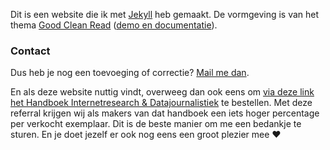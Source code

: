 Dit is een website die ik met <a href="https://jekyllrb.com/" target="_blank">Jekyll</a> heb gemaakt. De vormgeving is van het thema <a href="https://github.com/adueck/good-clean-read" target="_blank">Good Clean Read</a> (<a href="https://adueck.github.io/good-clean-read" target="_blank">demo en documentatie</a>).

### Contact

Dus heb je nog een toevoeging of correctie? <a href="mailto:jerryvermanen@gmail.com" target="_blank">Mail me dan</a>.

En als deze website nuttig vindt, overweeg dan ook eens om <a href="https://www.vanduurenmedia.nl/EAN/9789463562638/Handboek_Internetresearch_en_datajournalistiek_7e_editie?utm-rid=40090" target="_blank">via deze link het Handboek Internetresearch & Datajournalistiek</a> te bestellen. Met deze referral krijgen wij als makers van dat handboek een iets hoger percentage per verkocht exemplaar. Dit is de beste manier om me een bedankje te sturen. En je doet jezelf er ook nog eens een groot plezier mee ❤️
